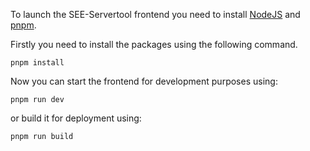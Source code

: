 To launch the SEE-Servertool frontend you need to install [NodeJS](https://nodejs.org/en/download) and [pnpm](https://pnpm.io/installation).

Firstly you need to install the packages using the following command.

`pnpm install`

Now you can start the frontend for development purposes using:

`pnpm run dev`

or build it for deployment using:

`pnpm run build`
